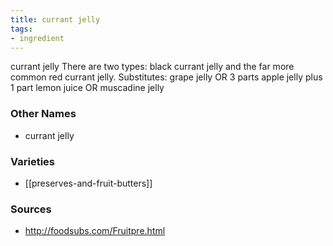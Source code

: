 ```yaml
---
title: currant jelly
tags:
- ingredient
---
```

currant jelly There are two types: black currant jelly and the far more common red currant jelly. Substitutes: grape jelly OR 3 parts apple jelly plus 1 part lemon juice OR muscadine jelly

### Other Names

* currant jelly

### Varieties

* [[preserves-and-fruit-butters]]

### Sources
* http://foodsubs.com/Fruitpre.html
